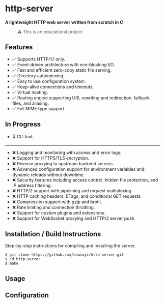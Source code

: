 

# http-server

**A lightweight HTTP web server written from scratch in C**  

> ⚠️ This is an educational project.

## Features
- ✅ Supports HTTP/1.1 only.
- ✅ Event-driven architecture with non-blocking I/O.
- ✅ Fast and efficient zero-copy static file serving.
- ✅ Directory autoindexing.
- ✅ Easy to use configuration system.
- ✅ Keep-alive connections and timeouts.
- ✅ Virtual hosting.
- ✅ Routing engine supporting URL rewriting and redirection, fallback files, and aliasing.
- ✅ Full MIME type support.

## In Progress
- ⏳ CLI tool.

---

- ❌ Logging and monitoring with access and error logs.
- ❌ Support for HTTPS/TLS encryption.
- ❌ Reverse proxying to upstream backend servers.  
- ❌ Advanced configuration support for environment variables and dynamic reloads without downtime.
- ❌ Security features including access control, hidden file protection, and IP address filtering.
- ❌ HTTP/2 support with pipelining and request multiplexing.
- ❌ HTTP caching headers, ETags, and conditional GET requests. 
- ❌ Compression support with gzip and brotli.
- ❌ Rate limiting and connection throttling.
- ❌ Support for custom plugins and extensions.
- ❌ Support for WebSocket proxying and HTTP/2 server push.

## Installation / Build Instructions

Step-by-step instructions for compiling and installing the server.

```
$ git clone https://github.com/anasxyz/http-server.git
$ cd http-server
$ make
```

## Usage


## Configuration


